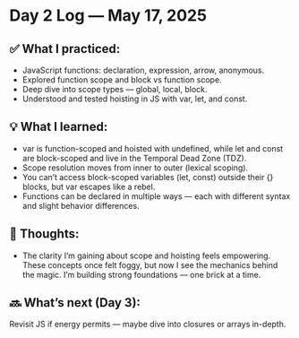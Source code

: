 # Day 2 Log — May 17, 2025

## ✅ What I practiced:

- JavaScript functions: declaration, expression, arrow, anonymous.
- Explored function scope and block vs function scope.
- Deep dive into scope types — global, local, block.
- Understood and tested hoisting in JS with var, let, and const.

## 💡 What I learned:

- var is function-scoped and hoisted with undefined, while let and const are block-scoped and live in the Temporal Dead Zone (TDZ).
- Scope resolution moves from inner to outer (lexical scoping).
- You can’t access block-scoped variables (let, const) outside their {} blocks, but var escapes like a rebel.
- Functions can be declared in multiple ways — each with different syntax and slight behavior differences.

## 💭 Thoughts:

- The clarity I’m gaining about scope and hoisting feels empowering. These concepts once felt foggy, but now I see the mechanics behind the magic. I’m building strong foundations — one brick at a time.

## 🔜 What’s next (Day 3):

Revisit JS if energy permits — maybe dive into closures or arrays in-depth.
